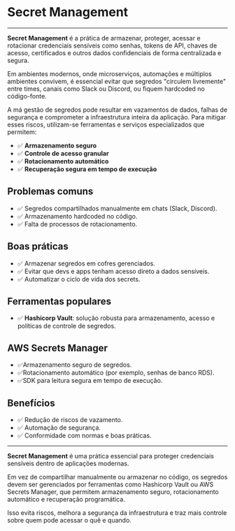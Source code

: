 # Secret Management

---

**Secret Management** é a prática de armazenar, proteger, acessar e rotacionar credenciais sensíveis como senhas, tokens de API, chaves de acesso, certificados e outros dados confidenciais de forma centralizada e segura.

Em ambientes modernos, onde microserviços, automações e múltiplos ambientes convivem, é essencial evitar que segredos "circulem livremente" entre times, canais como Slack ou Discord, ou fiquem hardcoded no código-fonte.

A má gestão de segredos pode resultar em vazamentos de dados, falhas de segurança e comprometer a infraestrutura inteira da aplicação. Para mitigar esses riscos, utilizam-se ferramentas e serviços especializados que permitem:

- ✅ **Armazenamento seguro**
- ✅ **Controle de acesso granular**
- ✅ **Rotacionamento automático**
- ✅ **Recuperação segura em tempo de execução**

## Problemas comuns

- ✅ Segredos compartilhados manualmente em chats (Slack, Discord).
- ✅ Armazenamento hardcoded no código.
- ✅ Falta de processos de rotacionamento.

## Boas práticas

- ✅ Armazenar segredos em cofres gerenciados.
- ✅ Evitar que devs e apps tenham acesso direto a dados sensíveis.
- ✅ Automatizar o ciclo de vida dos secrets.

## Ferramentas populares

- ✅ **Hashicorp Vault**: solução robusta para armazenamento, acesso e políticas de controle de segredos.

## AWS Secrets Manager

- ✅Armazenamento seguro de segredos.
- ✅Rotacionamento automático (por exemplo, senhas de banco RDS).
- ✅SDK para leitura segura em tempo de execução.

## Benefícios

- ✅ Redução de riscos de vazamento.
- ✅ Automação de segurança.
- ✅ Conformidade com normas e boas práticas.

---

**Secret Management** é uma prática essencial para proteger credenciais sensíveis dentro de aplicações modernas.

Em vez de compartilhar manualmente ou armazenar no código, os segredos devem ser gerenciados por ferramentas como Hashicorp Vault ou AWS Secrets Manager, que permitem armazenamento seguro, rotacionamento automático e recuperação programática.

Isso evita riscos, melhora a segurança da infraestrutura e traz mais controle sobre quem pode acessar o quê e quando.
